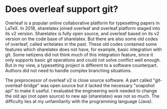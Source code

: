 # Does overleaf support git?

Overleaf is a popular online collaborative platform for typesetting papers in LaTeX.
In 2018, sharelatex joined overleaf and overleaf platform staged into its v2 version.
Sharelatex is fully open source, and overleaf based on its v2 version on the code base
of sharelatex. But there are also some old codes of overleaf, called writelatex in the past.
These old codes contained some features which sharelatex does not have, for example,
basic integration with git. Some netizens did not think much of this integration feature,
since it only supports basic git operations and could not solve conflict well enough.
But in my view, a typesetting project is different to a software counterpart. Authors
did not need to handle complex branching situations.

The preprocessor of overleaf v2 is close source software. A part called "git-overleaf-bridge"
was open source but it lacked the necessary "snapshot api" to make it useful. I evaluated
the engineering work needed to change the old api (not open source) to new api (sharelatex)
was not so much. The difficulty lies at my unfamiliarity with the programming language (Java).